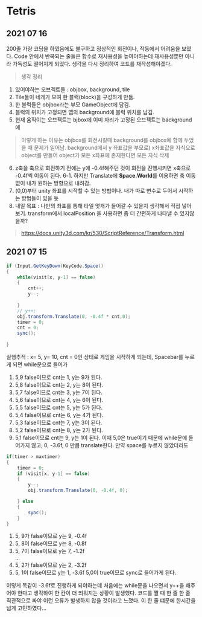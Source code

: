 # Tetris

## 2021 07 16
200줄 가량 코딩을 하였음에도 불구하고 정상적인 회전이나, 작동에서 어려움을 보였다. Code 안에서 반복되는 줄들은 함수로 재사용성을 높여야하는데 재사용성뿐만 아니라 가독성도 떨어지게 되었다.
생각을 다시 정리하여 코드를 재작성해야겠다. 
> 생각 정리
1. 있어야하는 오브젝트들 : objbox, background, tile
2. Tile들이 네개가 모여 한 블럭(block)을 구성하게 만듦.
3. 한 블럭들은 objbox라는 부모 GameObject에 담김.
4. 블럭의 위치가 고정되면 맵의 background에 블럭 위치를 남김.
5. 현재 움직이는 오브젝트는 bjbox에 이미 자리가 고정된 오브젝트는 background에
> 이렇게 하는 이유는 objbox를 회전시킬때 background를 objbox에 함께 두었을 때 문제가 일어남.
> background에서 y 좌표값을 부모로) x좌표값을 자식으로 object를 만들어 object가 모든 x좌표에 존재한다면 모든 자식 삭제
6. z축을 축으로 회전하기 전에는 y에 -0.4f해주던 것이 회전을 진행시키면 x축으로 -0.4f씩 이동이 된다.
6-1. 하지만 Translate에 **Space.World**를 이용하면 축 이동 없이 내가 원하는 방향으로 내려감.
7. (0,0)부터 unity 좌표를 시작할 수 있는 방법이나. 내가 따로 변수로 두어서 시작하는 방법들이 있을 듯
8. 내일 목표 : 나만의 좌표를 통해 타일 몇개가 들어갈 수 있을지 생각해서 직접 넣어보기. transform에서 localPosition 을 사용하면 좀 더 간편하게 나타낼 수 있지않을까?
> https://docs.unity3d.com/kr/530/ScriptReference/Transform.html


## 2021 07 15

```CS
if (Input.GetKeyDown(KeyCode.Space))
{
    while(visit[x, y-1] == false)
    {
        cnt++;
        y--;
        
    }
    // y++;
    obj.transform.Translate(0, -0.4f * cnt,0);
    timer = 0;
    cnt = 0;
    sync();
    
}
```
실행추적 :
x= 5, y= 10, cnt = 0인 상태로 게임을 시작하게 되는데, Spacebar를 누르게 되면 while문으로 들어가 
1) 5,9 false이므로 cnt는 1, y는 9가 된다.
2) 5,8 false이므로 cnt는 2, y는 8이 된다.
3) 5,7 false이므로 cnt는 3, y는 7이 된다.
4) 5,6 false이므로 cnt는 4, y는 6이 된다.
5) 5,5 false이므로 cnt는 5, y는 5가 된다.
6) 5,4 false이므로 cnt는 6, y는 4가 된다.
7) 5,3 false이므로 cnt는 7, y는 3이 된다.
8) 5,2 false이므로 cnt는 8, y는 2가 된다.
9) 5,1 false이므로 cnt는 9, y는 1이 된다.
이때 5,0은 true이기 때문에 while문에 들어가지 않고, 0, -3.6f, 0 만큼 translate한다.
만약 space를 누르지 않았더라도

```CS
if(timer > maxtimer)
{
    timer = 0;
    if (visit[x, y-1] == false)
    {
        y--;
        obj.transform.Translate(0, -0.4f, 0);

    } else
    {
        sync();
    }
}
```
1) 5, 9가 false이므로 y는 9, -0.4f
2) 5, 8이 false이므로 y는 8, -0.8f
3) 5, 7이 false이므로 y는 7, -1.2f  
...
8) 5, 2가 false이므로 y는 2, -3.2f
9) 5, 1이 false이므로 y는 1, -3.6f
5,0이 true이므로 sync로 들어가게 된다.

이렇게 똑같이 -3.6f로 진행하게 되야하는데 처음에는 while문을 나오면서 y++을 해주어야 한다고 생각하여 한 칸이 더 띄워지는 상황이 발생했다. 
코드를 짤 때 한 줄 한 줄 직관적으로 짜야 이런 오류가 발생하지 않을 것이라고 느꼈다. 이 한 줄 떄문에 한시간을 넘게 고민하였다... 
